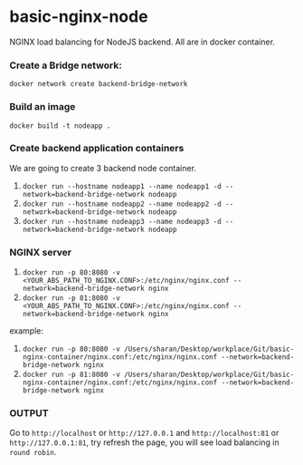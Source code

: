 # basic-nginx-node

NGINX load balancing for NodeJS backend. All are in docker container.

### Create a Bridge network:

`docker network create backend-bridge-network`

### Build an image

`docker build -t nodeapp .`

### Create backend application containers

We are going to create 3 backend node container.

1. `docker run --hostname nodeapp1 --name nodeapp1 -d --network=backend-bridge-network nodeapp`
2. `docker run --hostname nodeapp2 --name nodeapp2 -d --network=backend-bridge-network nodeapp`
3. `docker run --hostname nodeapp3 --name nodeapp3 -d --network=backend-bridge-network nodeapp`

### NGINX server

1. `docker run -p 80:8080 -v <YOUR_ABS_PATH_TO_NGINX.CONF>:/etc/nginx/nginx.conf --network=backend-bridge-network nginx`
2. `docker run -p 81:8080 -v <YOUR_ABS_PATH_TO_NGINX.CONF>:/etc/nginx/nginx.conf --network=backend-bridge-network nginx`

example:

1. `docker run -p 80:8080 -v /Users/sharan/Desktop/workplace/Git/basic-nginx-container/nginx.conf:/etc/nginx/nginx.conf --network=backend-bridge-network nginx`
2. `docker run -p 81:8080 -v /Users/sharan/Desktop/workplace/Git/basic-nginx-container/nginx.conf:/etc/nginx/nginx.conf --network=backend-bridge-network nginx`

### OUTPUT

Go to `http://localhost` or `http://127.0.0.1` and `http://localhost:81` or `http://127.0.0.1:81`, try refresh the page, you will see load balancing in `round robin`.
